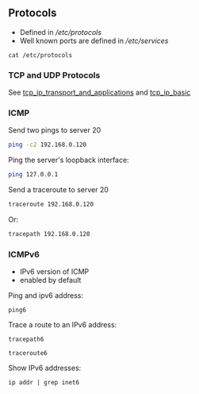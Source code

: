 ## Protocols
- Defined in */etc/protocols*
- Well known ports are defined in */etc/services*

`cat /etc/protocols`
### TCP and UDP Protocols

See [tcp_ip_transport_and_applications](tcp_ip_transport_and_applications.md) and [tcp_ip_basic](tcp_ip_basic.md)

### ICMP

Send two pings to server 20
```bash
ping -c2 192.168.0.120
```

Ping the server's loopback interface:
```bash
ping 127.0.0.1
```

Send a traceroute to server 20 
```bash
traceroute 192.168.0.120
```

Or:
```bash
tracepath 192.168.0.120
```

### ICMPv6

- IPv6 version of ICMP
- enabled by default

Ping and ipv6 address:
```
ping6 
```

Trace a route to an IPv6 address:
```
tracepath6
```

```
traceroute6
```

Show IPv6 addresses:
```
ip addr | grep inet6
```

